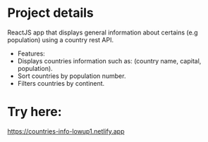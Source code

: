# Project details
 ReactJS app that displays general information about certains (e.g population) using a country rest API.
 
 * Features:
  * Displays countries information such as: (country name, capital, population).
  * Sort countries by population number.
  * Filters countries by continent.

# Try here:
https://countries-info-lowup1.netlify.app
